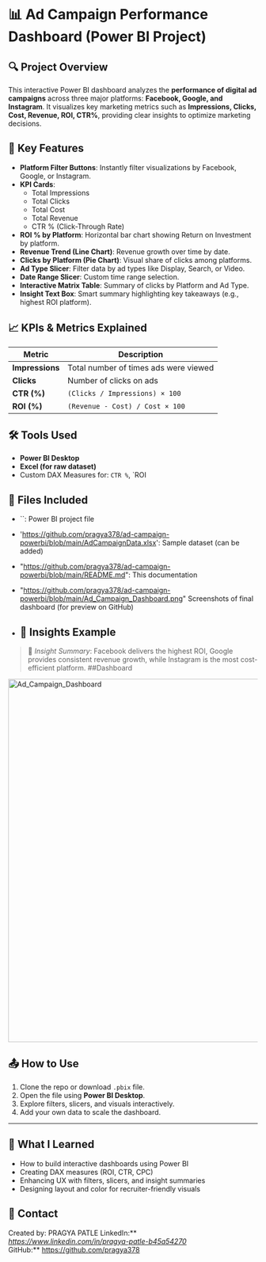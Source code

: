# 📊 Ad Campaign Performance Dashboard (Power BI Project)

## 🔍 Project Overview

This interactive Power BI dashboard analyzes the **performance of digital ad campaigns** across three major platforms: **Facebook, Google, and Instagram**. It visualizes key marketing metrics such as **Impressions, Clicks, Cost, Revenue, ROI, CTR%**, providing clear insights to optimize marketing decisions.
## 📌 Key Features

- **Platform Filter Buttons**: Instantly filter visualizations by Facebook, Google, or Instagram.
- **KPI Cards**:  
  - Total Impressions  
  - Total Clicks  
  - Total Cost  
  - Total Revenue  
  - CTR % (Click-Through Rate)  
- **ROI % by Platform**: Horizontal bar chart showing Return on Investment by platform.
- **Revenue Trend (Line Chart)**: Revenue growth over time by date.
- **Clicks by Platform (Pie Chart)**: Visual share of clicks among platforms.
- **Ad Type Slicer**: Filter data by ad types like Display, Search, or Video.
- **Date Range Slicer**: Custom time range selection.
- **Interactive Matrix Table**: Summary of clicks by Platform and Ad Type.
- **Insight Text Box**: Smart summary highlighting key takeaways (e.g., highest ROI platform).
## 📈 KPIs & Metrics Explained

| Metric | Description |
|--------|-------------|
| **Impressions** | Total number of times ads were viewed |
| **Clicks** | Number of clicks on ads |
| **CTR (%)** | `(Clicks / Impressions) × 100` |
| **ROI (%)** | `(Revenue - Cost) / Cost × 100` |

## 🛠️ Tools Used

- **Power BI Desktop**
- **Excel (for raw dataset)**
- Custom DAX Measures for: `CTR %`, `ROI 
## 📁 Files Included

- ``: Power BI project file  
- 'https://github.com/pragya378/ad-campaign-powerbi/blob/main/AdCampaignData.xlsx': Sample dataset (can be added)
- "https://github.com/pragya378/ad-campaign-powerbi/blob/main/README.md": This documentation  
- "https://github.com/pragya378/ad-campaign-powerbi/blob/main/Ad_Campaign_Dashboard.png" Screenshots of final dashboard (for preview on GitHub)

- ## 📌 Insights Example

> 📌 _Insight Summary_: Facebook delivers the highest ROI, Google provides consistent revenue growth, while Instagram is the most cost-efficient platform.
> ##Dashboard
> 
<img width="1348" height="734" alt="Ad_Campaign_Dashboard" src="https://github.com/user-attachments/assets/433e9f1d-e1f2-45a2-b0a3-7139a832a83c" />

## 📤 How to Use

1. Clone the repo or download `.pbix` file.
2. Open the file using **Power BI Desktop**.
3. Explore filters, slicers, and visuals interactively.
4. Add your own data to scale the dashboard.

---

## 🧠 What I Learned

- How to build interactive dashboards using Power BI  
- Creating DAX measures (ROI, CTR, CPC)  
- Enhancing UX with filters, slicers, and insight summaries  
- Designing layout and color for recruiter-friendly visuals
## 📧 Contact

Created by: PRAGYA PATLE
LinkedIn:** *https://www.linkedin.com/in/pragya-patle-b45a54270*  
GitHub:** https://github.com/pragya378




